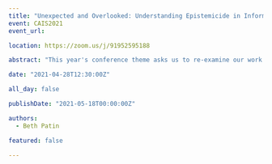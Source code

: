 ```yaml
---
title: "Unexpected and Overlooked: Understanding Epistemicide in Information Science"
event: CAIS2021
event_url:

location: https://zoom.us/j/91952595188

abstract: "This year's conference theme asks us to re-examine our work by seeking overlooked, under-cited, and emergent voices and scholarship, and transformative methodologies, partnerships, and relationships within and beyond our field"". Indeed, the information professions need a paradigmatic shift to examine the ways we have systematically undermined knowledge systems falling outside of Western traditions. Epistemicide is the killing, silencing, annihilation, or devaluing of a knowledge system. Epistemicide happens when epistemic injustices are persistent, systematic, and collectively work as a structured oppression of particular ways of knowing. Addressing epistemicide is critical for information professionals because we task ourselves with handling knowledge from every field. There has to be a reckoning before the paradigm can truly shift; if there is no acknowledgement of injustice, there is no room for justice."

date: "2021-04-28T12:30:00Z"

all_day: false

publishDate: "2021-05-18T00:00:00Z"

authors:
  - Beth Patin 

featured: false

---
```

